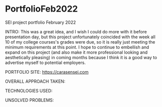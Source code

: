 # PortfolioFeb2022
SEI project portfolio February 2022

INTRO:
This was a great idea, and I wish I could do more with it before presentation day, but this project unfortunately coincided with the week all 10 of my college courses's grades were due, so it is really just meeting the minimum requirements at this point.  I hope to continue to embellish and expand on this project (and also make it more professional looking and aesthetically pleasing) in coming months because I think it is a good way to advertise myself to potential employers.

PORTFOLIO SITE: https://carasensei.com

OVERALL APPROACH TAKEN:


TECHNOLOGIES USED:


UNSOLVED PROBLEMS:
